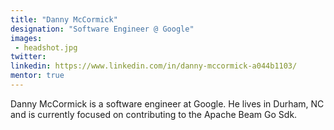```yaml
---
title: "Danny McCormick"
designation: "Software Engineer @ Google"
images:
 - headshot.jpg
twitter: 
linkedin: https://www.linkedin.com/in/danny-mccormick-a044b1103/
mentor: true
---
```


Danny McCormick is a software engineer at Google. He lives in Durham, NC and is currently focused on contributing to the Apache Beam Go Sdk.